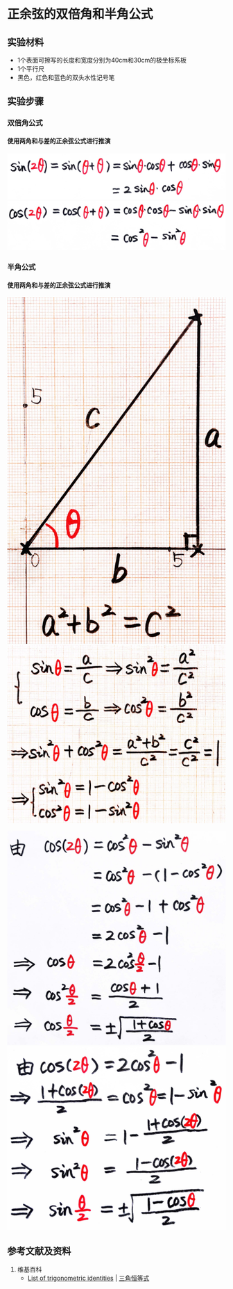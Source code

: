 # 正余弦的双倍角和半角公式

## 实验材料

- 1个表面可擦写的长度和宽度分别为40cm和30cm的极坐标系板
- 1个平行尺
- 黑色，红色和蓝色的双头水性记号笔

## 实验步骤

### 双倍角公式


#### 使用两角和与差的正余弦公式进行推演

![](/images/欧几里得几何/三角学/三角恒等式/正余弦的双倍角和半角公式/10a1.jpg)
![](/images/欧几里得几何/三角学/三角恒等式/正余弦的双倍角和半角公式/10a2.jpg)

### 半角公式

#### 使用两角和与差的正余弦公式进行推演

![](/images/欧几里得几何/三角学/三角恒等式/正余弦的双倍角和半角公式/20a1.jpg)
![](/images/欧几里得几何/三角学/三角恒等式/正余弦的双倍角和半角公式/20a2.jpg)

![](/images/欧几里得几何/三角学/三角恒等式/正余弦的双倍角和半角公式/21a1.jpg)
![](/images/欧几里得几何/三角学/三角恒等式/正余弦的双倍角和半角公式/21a2.jpg)

## 参考文献及资料

1. 维基百科
	- [List of trigonometric identities](https://en.wikipedia.org/wiki/List_of_trigonometric_identities) | [三角恒等式](https://zh.wikipedia.org/wiki/%E4%B8%89%E8%A7%92%E6%81%92%E7%AD%89%E5%BC%8F#%E8%A7%92%E7%9A%84%E5%92%8C%E5%B7%AE%E6%81%92%E7%AD%89%E5%BC%8F) 



